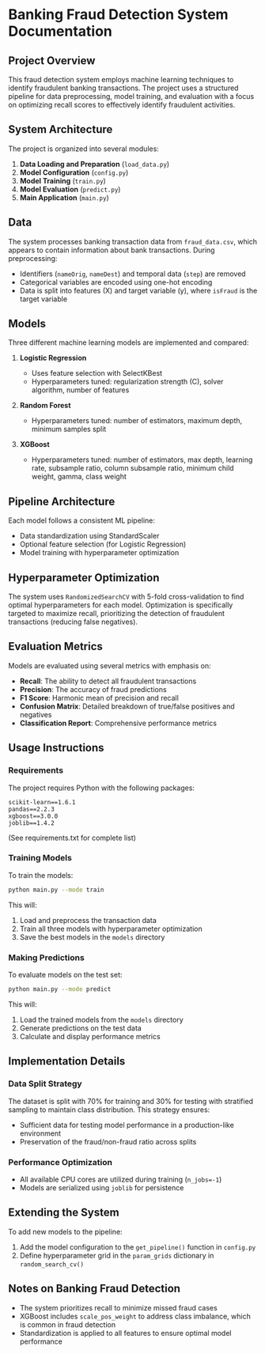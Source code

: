 # Banking Fraud Detection System Documentation

## Project Overview

This fraud detection system employs machine learning techniques to identify fraudulent banking transactions. The project uses a structured pipeline for data preprocessing, model training, and evaluation with a focus on optimizing recall scores to effectively identify fraudulent activities.

## System Architecture

The project is organized into several modules:

1. **Data Loading and Preparation** (`load_data.py`)
2. **Model Configuration** (`config.py`)
3. **Model Training** (`train.py`)
4. **Model Evaluation** (`predict.py`)
5. **Main Application** (`main.py`)

## Data

The system processes banking transaction data from `fraud_data.csv`, which appears to contain information about bank transactions. During preprocessing:

- Identifiers (`nameOrig`, `nameDest`) and temporal data (`step`) are removed
- Categorical variables are encoded using one-hot encoding
- Data is split into features (X) and target variable (y), where `isFraud` is the target variable

## Models

Three different machine learning models are implemented and compared:

1. **Logistic Regression**
   - Uses feature selection with SelectKBest
   - Hyperparameters tuned: regularization strength (C), solver algorithm, number of features

2. **Random Forest**
   - Hyperparameters tuned: number of estimators, maximum depth, minimum samples split

3. **XGBoost**
   - Hyperparameters tuned: number of estimators, max depth, learning rate, subsample ratio, column subsample ratio, minimum child weight, gamma, class weight

## Pipeline Architecture

Each model follows a consistent ML pipeline:
- Data standardization using StandardScaler
- Optional feature selection (for Logistic Regression)
- Model training with hyperparameter optimization

## Hyperparameter Optimization

The system uses `RandomizedSearchCV` with 5-fold cross-validation to find optimal hyperparameters for each model. Optimization is specifically targeted to maximize recall, prioritizing the detection of fraudulent transactions (reducing false negatives).

## Evaluation Metrics

Models are evaluated using several metrics with emphasis on:
- **Recall**: The ability to detect all fraudulent transactions
- **Precision**: The accuracy of fraud predictions
- **F1 Score**: Harmonic mean of precision and recall
- **Confusion Matrix**: Detailed breakdown of true/false positives and negatives
- **Classification Report**: Comprehensive performance metrics

## Usage Instructions

### Requirements

The project requires Python with the following packages:
```
scikit-learn==1.6.1
pandas==2.2.3
xgboost==3.0.0
joblib==1.4.2
```
(See requirements.txt for complete list)

### Training Models

To train the models:
```bash
python main.py --mode train
```

This will:
1. Load and preprocess the transaction data
2. Train all three models with hyperparameter optimization
3. Save the best models in the `models` directory

### Making Predictions

To evaluate models on the test set:
```bash
python main.py --mode predict
```

This will:
1. Load the trained models from the `models` directory
2. Generate predictions on the test data
3. Calculate and display performance metrics

## Implementation Details

### Data Split Strategy

The dataset is split with 70% for training and 30% for testing with stratified sampling to maintain class distribution. This strategy ensures:
- Sufficient data for testing model performance in a production-like environment
- Preservation of the fraud/non-fraud ratio across splits

### Performance Optimization

- All available CPU cores are utilized during training (`n_jobs=-1`)
- Models are serialized using `joblib` for persistence

## Extending the System

To add new models to the pipeline:
1. Add the model configuration to the `get_pipeline()` function in `config.py`
2. Define hyperparameter grid in the `param_grids` dictionary in `random_search_cv()`

## Notes on Banking Fraud Detection

- The system prioritizes recall to minimize missed fraud cases
- XGBoost includes `scale_pos_weight` to address class imbalance, which is common in fraud detection
- Standardization is applied to all features to ensure optimal model performance
